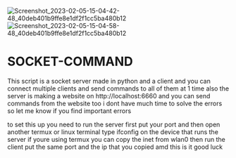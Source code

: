 ![Screenshot_2023-02-05-15-04-42-48_40deb401b9ffe8e1df2f1cc5ba480b12](https://user-images.githubusercontent.com/104901357/216820533-617f77f6-b288-4d38-b8ce-fd1e1962d37d.jpg)
![Screenshot_2023-02-05-15-04-58-48_40deb401b9ffe8e1df2f1cc5ba480b12](https://user-images.githubusercontent.com/104901357/216820549-ed0978fb-3b77-45d4-89b5-0e9387dba3b1.jpg)
# SOCKET-COMMAND
This script is a socket server made in python and a client and you can connect multiple clients and send commands to all of them at 1 time  also the server is making a website on http://localhost:6660 and you can send commands from the website too i dont have much time to solve the errors so let me know if you find important errors

to set this up you need to run the server first put your port and then open another termux or linux terminal type ifconfig on the device that runs the server if youre using termux you can copy the inet from wlan0 then run the client put the same port and the ip that you copied amd this is it good luck
